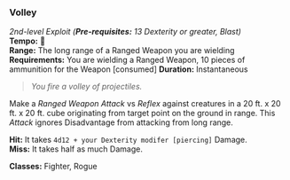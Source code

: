### Volley
*2nd-level Exploit (**Pre-requisites:** 13 Dexterity or greater, Blast)*  
**Tempo:** 🔷  
**Range:** The long range of a Ranged Weapon you are wielding  
**Requirements:** You are wielding a Ranged Weapon, 10 pieces of ammunition for the Weapon [consumed]
**Duration:** Instantaneous  

> *You fire a volley of projectiles.*

Make a *Ranged Weapon Attack* vs *Reflex* against creatures in a 20 ft. x 20 ft. x 20 ft. cube originating from target point on the ground in range. This *Attack* ignores Disadvantage from attacking from long range.

**Hit:** It takes `4d12 + your Dexterity modifer [piercing]` Damage.  
**Miss:** It takes half as much Damage.  

**Classes:** Fighter, Rogue
